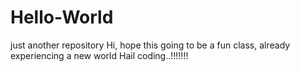 # Hello-World
just another repository
Hi,
  hope this going to be a fun class, already experiencing a new world Hail coding..!!!!!!!
